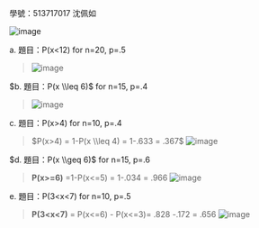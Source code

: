 學號：513717017 沈佩如

![image](https://github.com/user-attachments/assets/0f314ac7-7c26-4a83-a8ec-23c32f23ebba)

a. 題目：P(x<12) for n=20, p=.5
>
>![image](https://github.com/user-attachments/assets/6090c178-d403-44e7-bf09-bd619aca4615)

$b. 題目：P(x \\leq 6)$ for n=15, p=.4
>
>![image](https://github.com/user-attachments/assets/4d774fa6-52ff-41e6-9468-4b64d9528594)

c. 題目：P(x>4) for n=10, p=.4
>
>$P(x>4) = 1-P(x \\leq 4) = 1-.633 = .367$
>![image](https://github.com/user-attachments/assets/47317592-8ab0-4fca-b19c-df5133bf5be4)

$d. 題目：P(x \\geq 6)$ for n=15, p=.6
>
>**P(x>=6)** =1-P(x<=5) = 1-.034 = .966
>![image](https://github.com/user-attachments/assets/6ee9000d-732e-4edb-8907-e71622831f53)

e. 題目：P(3<x<7) for n=10, p=.5
>
>**P(3<x<7)** = P(x<=6) - P(x<=3)= .828 -.172 = .656
>![image](https://github.com/user-attachments/assets/897d50b0-47d6-4c7a-8bf0-d9b0243bd8a5)



